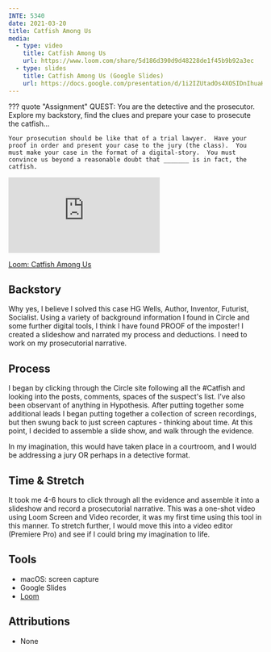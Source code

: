 ```yaml
---
INTE: 5340
date: 2021-03-20
title: Catfish Among Us
media:
  - type: video
    title: Catfish Among Us
    url: https://www.loom.com/share/5d186d390d9d48228de1f45b9b92a3ec
  - type: slides
    title: Catfish Among Us (Google Slides)
    url: https://docs.google.com/presentation/d/1i2IZUtadOs4XOSIDnIhuaHJnSuTbwnRl5TM3WmLzf6U
---
```


??? quote "Assignment"
    QUEST: You are the detective and the prosecutor.  Explore my backstory, find the clues and prepare your case to prosecute the catfish...

    Your prosecution should be like that of a trial lawyer.  Have your proof in order and present your case to the jury (the class).  You must make your case in the format of a digital-story.  You must convince us beyond a reasonable doubt that _______ is in fact, the catfish.

<div class="aspect-ratio aspect-ratio--16-9">
  <iframe class="aspect-ratio--content" src="https://www.loom.com/embed/5d186d390d9d48228de1f45b9b92a3ec" title="Loom video " frameborder="0" allow="accelerometer; autoplay; clipboard-write; encrypted-media; gyroscope; picture-in-picture" allowfullscreen></iframe>
</div>

[Loom: Catfish Among Us](https://www.loom.com/share/5d186d390d9d48228de1f45b9b92a3ec)

## Backstory

Why yes, I believe I solved this case HG Wells, Author, Inventor, Futurist, Socialist. Using a variety of background information I found in Circle and some further digital tools, I think I have found PROOF of the imposter! I created a slideshow and narrated my process and deductions. I need to work on my prosecutorial narrative.

## Process

I began by clicking through the Circle site following all the #Catfish and looking into the posts, comments, spaces of the suspect's list. I’ve also been observant of anything in Hypothesis. After putting together some additional leads I began putting together a collection of screen recordings, but then swung back to just screen captures - thinking about time. At this point, I decided to assemble a slide show, and walk through the evidence.

In my imagination, this would have taken place in a courtroom, and I would be addressing a jury OR perhaps in a detective format.

## Time & Stretch

It took me 4-6 hours to click through all the evidence and assemble it into a slideshow and record a prosecutorial narrative. This was a one-shot video using Loom Screen and Video recorder, it was my first time using this tool in this manner. To stretch further, I would move this into a video editor (Premiere Pro) and see if I could bring my imagination to life.

## Tools

-   macOS: screen capture
-   Google Slides
-   [Loom](https://www.loom.com)

## Attributions

-   None
